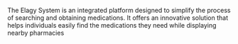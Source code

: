 The Elagy System is an integrated platform designed to simplify the process of 
searching  and obtaining medications. It offers an innovative solution that helps 
individuals easily find the medications they need while displaying nearby pharmacies 
 
